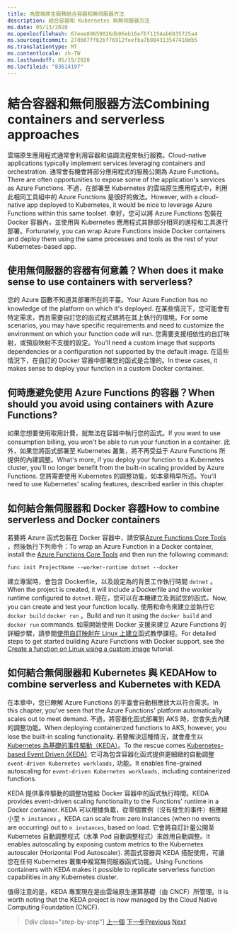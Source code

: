 ```yaml
---
title: 為雲端原生服務結合容器和無伺服器方法
description: 結合容器和 Kubernetes 與無伺服器方法
ms.date: 05/13/2020
ms.openlocfilehash: 67eee89659026db06eb16ef6f1154ab6935725a4
ms.sourcegitcommit: 27db07ffb26f76912feefba7b884313547410db5
ms.translationtype: MT
ms.contentlocale: zh-TW
ms.lasthandoff: 05/19/2020
ms.locfileid: "83614197"
---
```

# <a name="combining-containers-and-serverless-approaches"></a><span data-ttu-id="fa103-103">結合容器和無伺服器方法</span><span class="sxs-lookup"><span data-stu-id="fa103-103">Combining containers and serverless approaches</span></span>

<span data-ttu-id="fa103-104">雲端原生應用程式通常會利用容器和協調流程來執行服務。</span><span class="sxs-lookup"><span data-stu-id="fa103-104">Cloud-native applications typically implement services leveraging containers and orchestration.</span></span> <span data-ttu-id="fa103-105">通常會有機會將部分應用程式的服務公開為 Azure Functions。</span><span class="sxs-lookup"><span data-stu-id="fa103-105">There are often opportunities to expose some of the application's services as Azure Functions.</span></span> <span data-ttu-id="fa103-106">不過，在部署至 Kubernetes 的雲端原生應用程式中，利用此相同工具組中的 Azure Functions 是很好的做法。</span><span class="sxs-lookup"><span data-stu-id="fa103-106">However, with a cloud-native app deployed to Kubernetes, it would be nice to leverage Azure Functions within this same toolset.</span></span> <span data-ttu-id="fa103-107">幸好，您可以將 Azure Functions 包裝在 Docker 容器內，並使用與 Kubernetes 應用程式其餘部分相同的進程和工具進行部署。</span><span class="sxs-lookup"><span data-stu-id="fa103-107">Fortunately, you can wrap Azure Functions inside Docker containers and deploy them using the same processes and tools as the rest of your Kubernetes-based app.</span></span>

## <a name="when-does-it-make-sense-to-use-containers-with-serverless"></a><span data-ttu-id="fa103-108">使用無伺服器的容器有何意義？</span><span class="sxs-lookup"><span data-stu-id="fa103-108">When does it make sense to use containers with serverless?</span></span>

<span data-ttu-id="fa103-109">您的 Azure 函數不知道其部署所在的平臺。</span><span class="sxs-lookup"><span data-stu-id="fa103-109">Your Azure Function has no knowledge of the platform on which it's deployed.</span></span> <span data-ttu-id="fa103-110">在某些情況下，您可能會有特定需求，而且需要自訂您的函式程式碼將在其上執行的環境。</span><span class="sxs-lookup"><span data-stu-id="fa103-110">For some scenarios, you may have specific requirements and need to customize the environment on which your function code will run.</span></span> <span data-ttu-id="fa103-111">您需要支援相依性的自訂映射，或預設映射不支援的設定。</span><span class="sxs-lookup"><span data-stu-id="fa103-111">You'll need a custom image that supports dependencies or a configuration not supported by the default image.</span></span> <span data-ttu-id="fa103-112">在這些情況下，在自訂的 Docker 容器中部署您的函式是合理的。</span><span class="sxs-lookup"><span data-stu-id="fa103-112">In these cases, it makes sense to deploy your function in a custom Docker container.</span></span>

## <a name="when-should-you-avoid-using-containers-with-azure-functions"></a><span data-ttu-id="fa103-113">何時應避免使用 Azure Functions 的容器？</span><span class="sxs-lookup"><span data-stu-id="fa103-113">When should you avoid using containers with Azure Functions?</span></span>

<span data-ttu-id="fa103-114">如果您想要使用取用計費，就無法在容器中執行您的函式。</span><span class="sxs-lookup"><span data-stu-id="fa103-114">If you want to use consumption billing, you won't be able to run your function in a container.</span></span> <span data-ttu-id="fa103-115">此外，如果您將函式部署至 Kubernetes 叢集，將不再受益于 Azure Functions 所提供的內建調整。</span><span class="sxs-lookup"><span data-stu-id="fa103-115">What's more, if you deploy your function to a Kubernetes cluster, you'll no longer benefit from the built-in scaling provided by Azure Functions.</span></span> <span data-ttu-id="fa103-116">您將需要使用 Kubernetes 的調整功能，如本章稍早所述。</span><span class="sxs-lookup"><span data-stu-id="fa103-116">You'll need to use Kubernetes' scaling features, described earlier in this chapter.</span></span>

## <a name="how-to-combine-serverless-and-docker-containers"></a><span data-ttu-id="fa103-117">如何結合無伺服器和 Docker 容器</span><span class="sxs-lookup"><span data-stu-id="fa103-117">How to combine serverless and Docker containers</span></span>

<span data-ttu-id="fa103-118">若要將 Azure 函式包裝在 Docker 容器中，請安裝[Azure Functions Core Tools](https://github.com/Azure/azure-functions-core-tools) ，然後執行下列命令：</span><span class="sxs-lookup"><span data-stu-id="fa103-118">To wrap an Azure Function in a Docker container, install the [Azure Functions Core Tools](https://github.com/Azure/azure-functions-core-tools) and then run the following command:</span></span>

```console
func init ProjectName --worker-runtime dotnet --docker
```

<span data-ttu-id="fa103-119">建立專案時，會包含 Dockerfile，以及設定為的背景工作執行時間 `dotnet` 。</span><span class="sxs-lookup"><span data-stu-id="fa103-119">When the project is created, it will include a Dockerfile and the worker runtime configured to `dotnet`.</span></span> <span data-ttu-id="fa103-120">現在，您可以在本機建立及測試您的函式。</span><span class="sxs-lookup"><span data-stu-id="fa103-120">Now, you can create and test your function locally.</span></span> <span data-ttu-id="fa103-121">使用和命令來建立並執行它 `docker build` `docker run` 。</span><span class="sxs-lookup"><span data-stu-id="fa103-121">Build and run it using the  `docker build` and `docker run` commands.</span></span> <span data-ttu-id="fa103-122">如需開始使用 Docker 支援來建立 Azure Functions 的詳細步驟，請參閱[使用自訂映射在 Linux 上建立](https://docs.microsoft.com/azure/azure-functions/functions-create-function-linux-custom-image)函式教學課程。</span><span class="sxs-lookup"><span data-stu-id="fa103-122">For detailed steps to get started building Azure Functions with Docker support, see the [Create a function on Linux using a custom image](https://docs.microsoft.com/azure/azure-functions/functions-create-function-linux-custom-image) tutorial.</span></span>

## <a name="how-to-combine-serverless-and-kubernetes-with-keda"></a><span data-ttu-id="fa103-123">如何結合無伺服器和 Kubernetes 與 KEDA</span><span class="sxs-lookup"><span data-stu-id="fa103-123">How to combine serverless and Kubernetes with KEDA</span></span>

<span data-ttu-id="fa103-124">在本章中，您已瞭解 Azure Functions 的平臺會自動相應放大以符合需求。</span><span class="sxs-lookup"><span data-stu-id="fa103-124">In this chapter, you've seen that the Azure Functions' platform automatically scales out to meet demand.</span></span> <span data-ttu-id="fa103-125">不過，將容器化函式部署到 AKS 時，您會失去內建的調整功能。</span><span class="sxs-lookup"><span data-stu-id="fa103-125">When deploying containerized functions to AKS, however, you lose the built-in scaling functionality.</span></span> <span data-ttu-id="fa103-126">若要解決這種情況，就會產生以[Kubernetes 為基礎的事件驅動（KEDA）](https://docs.microsoft.com/azure/azure-functions/functions-kubernetes-keda)。</span><span class="sxs-lookup"><span data-stu-id="fa103-126">To the rescue comes [Kubernetes-based Event Driven (KEDA)](https://docs.microsoft.com/azure/azure-functions/functions-kubernetes-keda).</span></span> <span data-ttu-id="fa103-127">它可為包含容器化函式提供更細緻的自動調整 `event-driven Kubernetes workloads,` 功能。</span><span class="sxs-lookup"><span data-stu-id="fa103-127">It enables fine-grained autoscaling for `event-driven Kubernetes workloads,` including containerized functions.</span></span>

<span data-ttu-id="fa103-128">KEDA 提供事件驅動的調整功能給 Docker 容器中的函式執行時間。</span><span class="sxs-lookup"><span data-stu-id="fa103-128">KEDA provides event-driven scaling functionality to the Functions' runtime in a Docker container.</span></span> <span data-ttu-id="fa103-129">KEDA 可以根據負載，從零個實例（沒有發生的事件）相應縮小至 `n instances` 。</span><span class="sxs-lookup"><span data-stu-id="fa103-129">KEDA can scale from zero instances (when no events are occurring) out to `n instances`, based on load.</span></span> <span data-ttu-id="fa103-130">它會將自訂計量公開至 Kubernetes 自動調整程式（水準 Pod 自動調整程式）來啟用自動調整。</span><span class="sxs-lookup"><span data-stu-id="fa103-130">It enables autoscaling by exposing custom metrics to the Kubernetes autoscaler (Horizontal Pod Autoscaler).</span></span> <span data-ttu-id="fa103-131">將函式容器與 KEDA 搭配使用，可讓您在任何 Kubernetes 叢集中複寫無伺服器函式功能。</span><span class="sxs-lookup"><span data-stu-id="fa103-131">Using Functions containers with KEDA makes it possible to replicate serverless function capabilities in any Kubernetes cluster.</span></span>

<span data-ttu-id="fa103-132">值得注意的是，KEDA 專案現在是由雲端原生運算基礎（由 CNCF）所管理。</span><span class="sxs-lookup"><span data-stu-id="fa103-132">It is worth noting that the KEDA project is now managed by the Cloud Native Computing Foundation (CNCF).</span></span>

>[!div class="step-by-step"]
><span data-ttu-id="fa103-133">[上一個](leverage-serverless-functions.md) 
>[下一步](deploy-containers-azure.md)</span><span class="sxs-lookup"><span data-stu-id="fa103-133">[Previous](leverage-serverless-functions.md)
[Next](deploy-containers-azure.md)</span></span>
